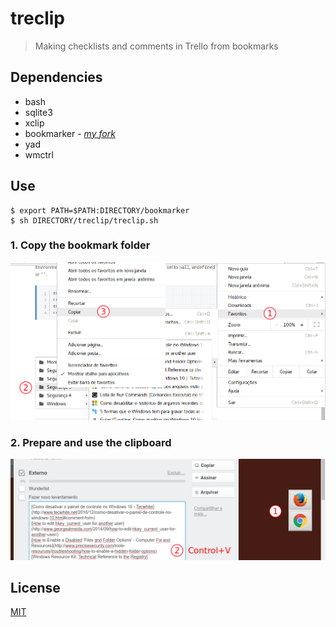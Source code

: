 treclip
=======

> Making checklists and comments in Trello from bookmarks

Dependencies
------------

- bash
- sqlite3
- xclip
- bookmarker - [_my fork_](/alexandre-mbm/bookmarker)
- yad
- wmctrl

Use
---

```console
$ export PATH=$PATH:DIRECTORY/bookmarker
$ sh DIRECTORY/treclip/treclip.sh
```

### 1. Copy the bookmark folder

![STEP 1: copy the bookmark folder](step-1.png)

### 2. Prepare and use the clipboard

![STEP 2: prepare and use the clipboard](step-2.png)

License
-------

[MIT](LICENSE.md)
